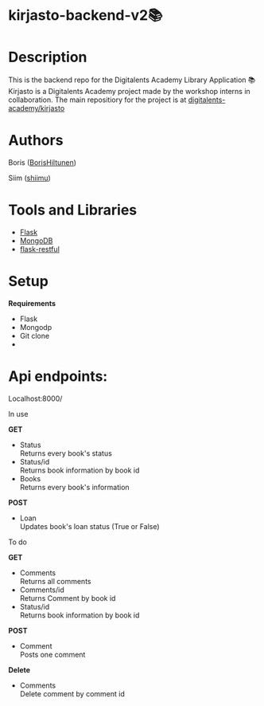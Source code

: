 # kirjasto-backend-v2📚

# Description
This is the backend repo for the Digitalents Academy Library Application 📚 Kirjasto is a Digitalents Academy project made by the workshop interns in collaboration. The main repositiory for the project is at [digitalents-academy/kirjasto](https://github.com/digitalents-academy/kirjasto)

# Authors
Boris ([BorisHiltunen](https://github.com/BorisHiltunen))

Siim ([shiimu](https://github.com/shiimu))

# Tools and Libraries
- [Flask](https://flask.palletsprojects.com/en/2.0.x/)
- [MongoDB](https://www.mongodb.com/)
- [flask-restful](https://flask-restful.readthedocs.io/en/latest/)

# Setup

<b>Requirements</b>
- Flask
- Mongodp
- Git clone
- 

# Api endpoints:

Localhost:8000/

In use

<b>GET</b>
- Status </br>
Returns every book's status
- Status/id </br>
Returns book information by book id
- Books </br>
Returns every book's information

<b>POST</b>
- Loan </br>
Updates book's loan status (True or False)

To do

<b>GET</b>
- Comments </br>
Returns all comments
- Comments/id </br>
Returns Comment by book id
- Status/id </br>
Returns book information by book id

<b>POST</b>
- Comment </br>
Posts one comment

<b>Delete</b>
- Comments </br>
Delete comment by comment id
